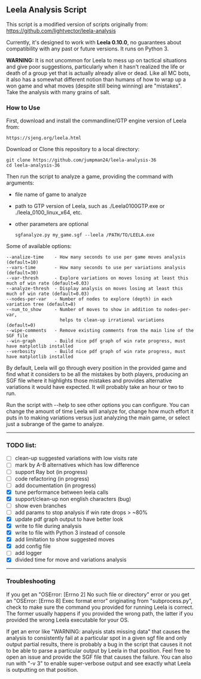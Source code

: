 ## Leela Analysis Script

This script is a modified version of scripts originally from:
https://github.com/lightvector/leela-analysis

Currently, it's designed to work with **Leela 0.10.0**, no guarantees about compatibility with any past or future versions. 
It runs on Python 3.

**WARNING:** It is not uncommon for Leela to mess up on tactical situations and give poor suggestions, particularly when it hasn't
realized the life or death of a group yet that is actually already alive or dead. Like all MC bots, it also has a somewhat different
notion than humans of how to wrap up a won game and what moves (despite still being winning) are "mistakes". Take the analysis with
many grains of salt.

### How to Use
First, download and install the commandline/GTP engine version of Leela from:

    https://sjeng.org/leela.html

Download or Clone this repository to a local directory:

    git clone https://github.com/jumpman24/leela-analysis-36
    cd leela-analysis-36

Then run the script to analyze a game, providing the command with arguments:
* file name of game to analyze 
* path to GTP version of Leela, such as ./Leela0100GTP.exe or ./leela_0100_linux_x64, etc.
* other parameters are optional
    
      sgfanalyze.py my_game.sgf --leela /PATH/TO/LEELA.exe

Some of available options:

    --analize-time    - How many seconds to use per game moves analysis (default=10)
    --vars-time       - How many seconds to use per variations analysis (default=30)
    --var-thresh      - Explore variations on moves losing at least this much of win rate (default=0.03)
    --analyze-thresh  - Display analysis on moves losing at least this much of win rate (default=0.03)    
    --nodes-per-var   - Number of nodes to explore (depth) in each variation tree (default=8)
    --num_to_show     - Number of moves to show in addition to nodes-per-var, 
                        helps to clean-up irrational variations (default=0) 
    --wipe-comments   - Remove existing comments from the main line of the SGF file
    --win-graph       - Build nice pdf graph of win rate progress, must have matplotlib installed
    --verbosity       - Build nice pdf graph of win rate progress, must have matplotlib installed

By default, Leela will go through every position in the provided game and find what it considers to be all the mistakes by both players,
producing an SGF file where it highlights those mistakes and provides alternative variations it would have expected. It will probably take
an hour or two to run.

Run the script with --help to see other options you can configure. You can change the amount of time Leela will analyze for, change how
much effort it puts in to making variations versus just analyzing the main game, or select just a subrange of the game to analyze.
___

### TODO list:

   - [ ] clean-up suggested variations with low visits rate
   - [ ] mark by A-B alternatives which has low difference
   - [ ] support Ray bot (in progress) 
   - [ ] code refactoring (in progress) 
   - [ ] add documentation (in progress) 
   - [x] tune performance between leela calls
   - [x] support/clean-up non english characters (bug)
   - [ ] show even branches
   - [ ] add params to stop analysis if win rate drops > ~80%
   - [x] update pdf graph output to have better look
   - [x] write to file during analysis
   - [x] write to file with Python 3 instead of console
   - [x] add limitation to show suggested moves
   - [x] add config file
   - [ ] add logger
   - [x] divided time for move and variations analysis

___

### Troubleshooting

If you get an "OSError: [Errno 2] No such file or directory" error or you get an "OSError: [Errno 8] Exec format error" originating from "subprocess.py",
check to make sure the command you provided for running Leela is correct. The former usually happens if you provided the wrong path, the latter if
you provided the wrong Leela executable for your OS.

If get an error like "WARNING: analysis stats missing data" that causes the analysis to consistently fail at a particular spot in a given sgf file and only
output partial results, there is probably a bug in the script that causes it not to be able to parse a particular output by Leela in that position. Feel
free to open an issue and provide the SGF file that causes the failure. You can also run with "-v 3" to enable super-verbose output and see exactly what
Leela is outputting on that position.
